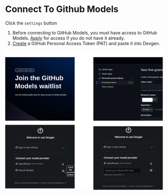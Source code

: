 # Connect To Github Models

Click the `settings` button
1. Before connecting to GitHub Models, you must have access to GitHub Models. [Apply](https://github.com/marketplace/models/waitlist/join) for access if you do not have it already.
2. [Create](https://github.com/settings/personal-access-tokens/new) a GitHub Personal Access Token (PAT) and paste it into Devgen.

![](../img/connect_github_models.png)